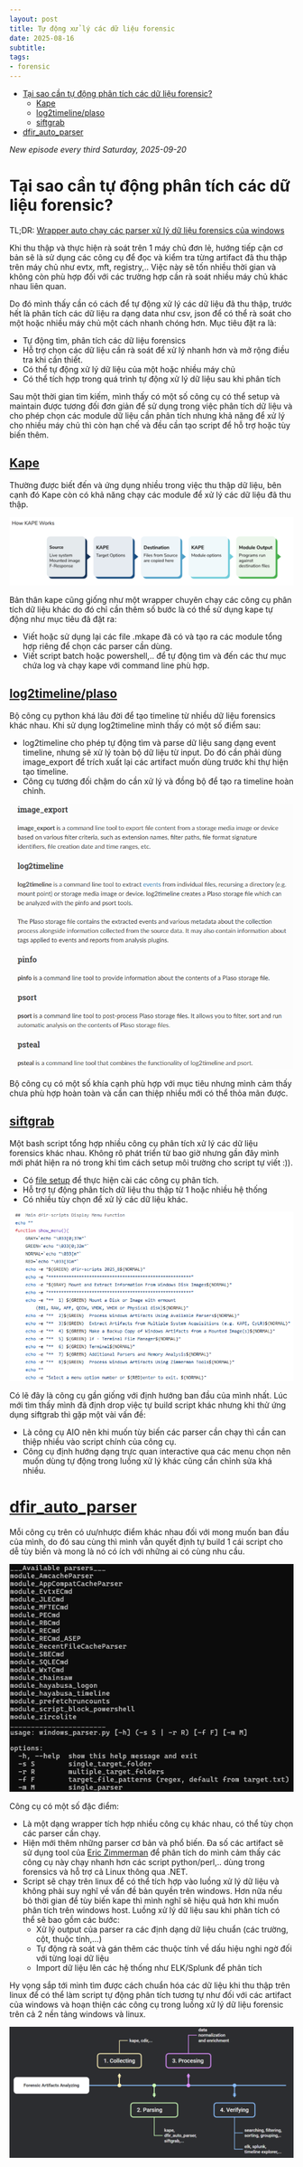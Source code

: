 ```yaml
---
layout: post
title: Tự động xử lý các dữ liệu forensic
date: 2025-08-16
subtitle:
tags:
- forensic
--- 
```

- [Tại sao cần tự động phân tích các dữ liệu forensic?](#tại-sao-cần-tự-động-phân-tích-các-dữ-liệu-forensic)
  - [Kape](#kape)
  - [log2timeline/plaso](#log2timelineplaso)
  - [siftgrab](#siftgrab)
- [dfir\_auto\_parser](#dfir_auto_parser)

*New episode every third Saturday, 2025-09-20*

# Tại sao cần tự động phân tích các dữ liệu forensic?

TL;DR: [Wrapper auto chạy các parser xử lý dữ liệu forensics của windows](https://github.com/hongson11698/dfir_auto_parser)

Khi thu thập và thực hiện rà soát trên 1 máy chủ đơn lẻ, hướng tiếp cận cơ bản sẽ là sử dụng các công cụ để đọc và kiểm tra từng artifact đã thu thập trên máy chủ như evtx, mft, registry,.. Việc này sẽ tốn nhiều thời gian và không còn phù hợp đối với các trường hợp cần rà soát nhiều máy chủ khác nhau liên quan.

Do đó mình thấy cần có cách để tự động xử lý các dữ liệu đã thu thập, trước hết là phân tích các dữ liệu ra dạng data như csv, json để có thể rà soát cho một hoặc nhiều máy chủ một cách nhanh chóng hơn. Mục tiêu đặt ra là:
- Tự động tìm, phân tích các dữ liệu forensics
- Hỗ trợ chọn các dữ liệu cần rà soát để xử lý nhanh hơn và mở rộng điều tra khi cần thiết.
- Có thể tự động xử lý dữ liệu của một hoặc nhiều máy chủ
- Có thể tích hợp trong quá trình tự động xử lý dữ liệu sau khi phân tích
  
Sau một thời gian tìm kiếm, mình thấy có một số công cụ có thể setup và maintain được tương đối đơn giản để sử dụng trong việc phân tích dữ liệu và cho phép chọn các module dữ liệu cần phân tích nhưng khả năng để xử lý cho nhiều máy chủ thì còn hạn chế và đều cần tạo script để hỗ trợ hoặc tùy biến thêm.

## [Kape](https://ericzimmerman.github.io/KapeDocs/) 

Thường được biết đến và ứng dụng nhiều trong việc thu thập dữ liệu, bên cạnh đó Kape còn có khả năng chạy các module để xử lý các dữ liệu đã thu thập.

![alt text](..\assets\2025-08-16-automated-parsing-artifact\kape.png)

Bản thân kape cũng giống như một wrapper chuyên chạy các công cụ phân tích dữ liệu khác do đó chỉ cần thêm số bước là có thể sử dụng kape tự động như mục tiêu đã đặt ra:
- Viết hoặc sử dụng lại các file .mkape đã có và tạo ra các module tổng hợp riêng để chọn các parser cần dùng.
- Viết script batch hoặc powershell,.. để tự động tìm và đến các thư mục chứa log và chạy kape với command line phù hợp.

## [log2timeline/plaso](https://plaso.readthedocs.io/en/latest/)

Bộ công cụ python khá lâu đời để tạo timeline từ nhiều dữ liệu forensics khác nhau. Khi sử dụng log2timeline mình thấy có một số điểm sau:
- log2timeline cho phép tự động tìm và parse dữ liệu sang dạng event timeline, nhưng sẽ xử lý toàn bộ dữ liệu từ input. Do đó cần phải dùng image_export để trích xuất lại các artifact muốn dùng trước khi thự hiện tạo timeline.
- Công cụ tương đối chậm do cần xử lý và đồng bộ để tạo ra timeline hoàn chỉnh. 
 
![alt text](..\assets\2025-08-16-automated-parsing-artifact\plaso.png)

Bộ công cụ có một số khía cạnh phù hợp với mục tiêu nhưng mình cảm thấy chưa phù hợp hoàn toàn và cần can thiệp nhiều mới có thể thỏa mãn được.

## [siftgrab](https://github.com/dfir-scripts/siftgrab)
Một bash script tổng hợp nhiều công cụ phân tích xử lý các dữ liệu forensics khác nhau. Không rõ phát triển từ bao giờ nhưng gần đây mình mới phát hiện ra nó trong khi tìm cách setup môi trường cho script tự viết :)). 
- Có [file setup](https://raw.githubusercontent.com/dfir-scripts/installers/main/install-forensic-tools.sh) để thực hiện cài các công cụ phân tích. 
- Hỗ trợ tự động phân tích dữ liệu thu thập từ 1 hoặc nhiều hệ thống
- Có nhiều tùy chọn để xử lý các dữ liệu khác. 

![alt text](..\assets\2025-08-16-automated-parsing-artifact\siftgrab.png)

Có lẽ đây là công cụ gần giống với định hướng ban đầu của mình nhất. Lúc mới tìm thấy mình đã định drop việc tự build script khác nhưng khi thử ứng dụng siftgrab thì gặp một vài vấn đề:
- Là công cụ AIO nên khi muốn tùy biến các parser cần chạy thì cần can thiệp nhiều vào script chính của công cụ.
- Công cụ định hướng dạng trực quan interactive qua các menu chọn nên muốn dùng tự động trong luồng xử lý khác cũng cần chỉnh sửa khá nhiều.

# [dfir_auto_parser](https://github.com/hongson11698/dfir_auto_parser)
Mỗi công cụ trên có ưu/nhược điểm khác nhau đối với mong muốn ban đầu của mình, do đó sau cùng thì mình vẫn quyết định tự build 1 cái script cho dễ tùy biến và mong là nó có ích với những ai có cùng nhu cầu. 

![alt text](..\assets\2025-08-16-automated-parsing-artifact\dfir_auto_parser_help.png)

Công cụ có một số đặc điểm:
- Là một dạng wrapper tích hợp nhiều công cụ khác nhau, có thể tùy chọn các parser cần chạy. 
- Hiện mới thêm những parser cơ bản và phổ biến. Đa số các artifact sẽ sử dụng tool của [Eric Zimmerman](https://ericzimmerman.github.io/) để phân tích do mình cảm thấy các công cụ này chạy nhanh hơn các script python/perl,.. dùng trong forensics và hỗ trợ cả Linux thông qua .NET.
- Script sẽ chạy trên linux để có thể tích hợp vào luồng xử lý dữ liệu và không phải suy nghĩ về vấn đề bản quyền trên windows. Hơn nữa nếu bỏ thời gian để tùy biến kape thì mình nghĩ sẽ hiệu quả hơn khi muốn phân tích trên windows host. Luồng xử lý dữ liệu sau khi phân tích có thể sẽ bao gồm các bước:
    - Xử lý output của parser ra các định dạng dữ liệu chuẩn (các trường, cột, thuộc tính,...)
    - Tự động rà soát và gán thêm các thuộc tính về dấu hiệu nghi ngờ đối với từng loại dữ liệu
    - Import dữ liệu lên các hệ thống như ELK/Splunk để phân tích

Hy vọng sắp tới mình tìm được cách chuẩn hóa các dữ liệu khi thu thập trên linux để có thể làm script tự động phân tích tương tự như đối với các artifact của windows và hoạn thiện các công cụ trong luồng xử lý dữ liệu forensic trên cả 2 nền tảng windows và linux.

![alt text](..\assets\2025-08-16-automated-parsing-artifact\forensic_analyzing.png)

